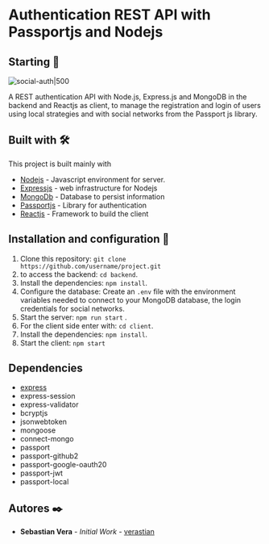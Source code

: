 # Authentication REST API with Passportjs and Nodejs

## Starting 🚀

![social-auth|500](vault/social-auth.gif)

A REST authentication API with Node.js, Express.js and MongoDB in the backend and Reactjs as client, to manage the registration and login of users using local strategies and with social networks from the Passport js library.

## Built with 🛠️

This project is built mainly with

- [Nodejs](https://nodejs.org/en/) - Javascript environment for server.
- [Expressjs](https://expressjs.com/en/starter/installing.html) - web infrastructure for Nodejs
- [MongoDb](https://www.mongodb.com/try/download/community) - Database to persist information
- [Passportjs](https://www.passportjs.org/docs/) - Library for authentication
- [Reactjs](https://reactjs.org/) - Framework to build the client

## Installation and configuration 🔧

1. Clone this repository: `git clone https://github.com/username/project.git`
2. to access the backend: `cd backend`.
3. Install the dependencies: `npm install`.
4. Configure the database: Create an `.env` file with the environment variables needed to connect to your MongoDB database, the login credentials for social networks.
5. Start the server: `npm run start` .
6. For the client side enter with: `cd client`.
7. Install the dependencies: `npm install`.
8. Start the client: `npm start`

## Dependencies

- [express](https://expressjs.com/es/4x/api.html)
- express-session
- express-validator
- bcryptjs
- jsonwebtoken
- mongoose
- connect-mongo
- passport
- passport-github2
- passport-google-oauth20
- passport-jwt
- passport-local

## Autores ✒️

- **Sebastian Vera** - _Initial Work_ - [verastian](https://github.com/Verastian)
